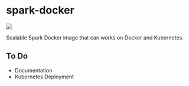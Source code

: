 # spark-docker 

![](https://github.com/mpolatcan/spark-docker/workflows/spark-docker%20(master)/badge.svg)

Scalable Spark Docker image that can works on Docker and Kubernetes.

## To Do 

- Documentation
- Kubernetes Deployment